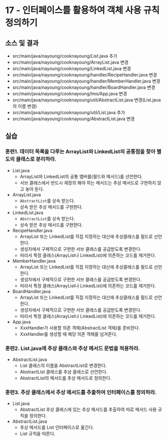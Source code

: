   # 17 - 인터페이스를 활용하여 객체 사용 규칙 정의하기
  
  ## 소스 및 결과
  
  - src/main/java/nayoung/cooknayoung/List.java 추가
  - src/main/java/nayoung/cooknayoung/ArrayList.java 변경
  - src/main/java/nayoung/cooknayoung/LinkedList.java 변경
  - src/main/java/nayoung/cooknayoung/handler/RecipeHandler.java 변경
  - src/main/java/nayoung/cooknayoung/handler/MemberHandler.java 변경
  - src/main/java/nayoung/cooknayoung/handler/BoardHandler.java 변경
  - src/main/java/nayoung/cooknayoung/lms/App.java 변경
  - src/main/java/nayoung/cooknayoung/util/AbstractList.java 변경(List.java의 이름 변경)
  - src/main/java/nayoung/cooknayoung/util/List.java 추가
  - src/main/java/nayoung/cooknayoung/AbstractList.java 변경
  
  ## 실습
  
  ### 훈련1. 데이터 목록을 다루는 ArrayList와 LinkedList의 공통점을 찾아 별도의 클래스로 분리하라.
  
  - List.java
      - ArrayList와 LinkedList의 공통 멤버를(필드와 메서드)를 선언한다.
      - 서브 클래스에서 반드시 재정의 해야 하는 메서드는 추상 메서드로 구현하지 않고 놓아 둔다. 
  - ArrayList.java
      - `AbstractList`를 상속 받는다.
      - 상속 받은 추상 메서드를 구현한다.
  - LinkedList.java
      - `AbstractList`를 상속 받는다.
      - 상속 받은 추상 메서드를 구현한다.
  - RecipeHandler.java
      - ArrayList 또는 LinkedList를 직접 지정하는 대신에 추상클래스를 필드로 선언한다.
      - 생성자에서 구체적으로 구현한 서브 클래스를 공급받도록 변경한다.
      - 따라서 특정 클래스(ArrayList나 LinkedList)에 의존하는 코드를 제거한다.
  - MemberHandler.java
      - ArrayList 또는 LinkedList를 직접 지정하는 대신에 추상클래스를 필드로 선언한다.
      - 생성자에서 구체적으로 구현한 서브 클래스를 공급받도록 변경한다.
      - 따라서 특정 클래스(ArrayList나 LinkedList)에 의존하는 코드를 제거한다.
  - BoardHandler.java
      - ArrayList 또는 LinkedList를 직접 지정하는 대신에 추상클래스를 필드로 선언한다.
      - 생성자에서 구체적으로 구현한 서브 클래스를 공급받도록 변경한다.
      - 따라서 특정 클래스(ArrayList나 LinkedList)에 의존하는 코드를 제거한다.
  - App.java
      - XxxHandler가 사용할 의존 객체(AbstractList 객체)를 준비한다.
      - XxxHandler를 생성할 때 해당 의존 객체를 넘겨준다.
      
      

### 훈련2. List.java에 추상 클래스와 추상 메서드 문법을 적용하라. 

  - AbstractList.java 
      - List 클래스의 이름을 AbstractList로 변경한다.
      - AbstractList 클래스를 추상 클래스로 선언한다.
      - AbstractList의 메서드를 추상 메서드로 정의한다.       
    
### 훈련3. 추상 클래스에서 추상 메서드를 추출하여 인터페이스를 정의하라.

  - List.java
      - AbstractList 추상 클래스에 있는 추상 메서드를 추출하여 따로 메서드 사용 규칙을 정의한다.
  - AbstractList.java
     - 추상 메서드를 List 인터페이스로 옮긴다.
     - List 규칙을 따른다.
